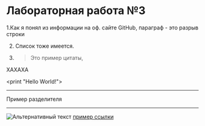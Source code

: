 # Лабораторная работа №3


1.Как я понял из информации на оф. сайте GitHub, параграф - это разрыв строки  

2. Список тоже имеется.  

3. >Это пример цитаты,


ХАХАХА

  <print "Hello World!">
  ***
  Пример разделителя
  ***
  ![Альтернативный текст](https://gdb.voanews.com/3BE87ED1-0FB2-4AC7-8810-84C37D22E51D_w408_r1_s.jpg)
  [пример ссылки](https://github.com/matremer/lab3at94/blob/main/2f.md)
